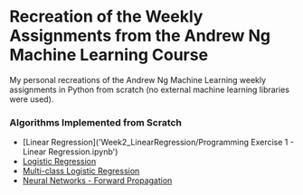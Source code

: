 # Recreation of the Weekly Assignments from the Andrew Ng Machine Learning Course
My personal recreations of the Andrew Ng Machine Learning weekly assignments in Python from scratch (no external machine learning libraries were used).

### Algorithms Implemented from Scratch

- [Linear Regression]('Week2_LinearRegression/Programming Exercise 1 - Linear Regression.ipynb')
- [Logistic Regression](Week3_LogisticRegression/)
- [Multi-class Logistic Regression](Week4_NeuralNetworks/)
- [Neural Networks - Forward Propagation](Week4_NeuralNetworks/)
